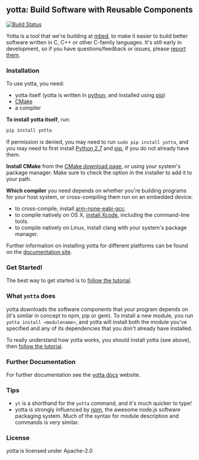 ## yotta: Build Software with Reusable Components
[![Build Status](https://travis-ci.org/ARMmbed/yotta.svg)](https://travis-ci.org/ARMmbed/yotta)

Yotta is a tool that we're building at [mbed](https://mbed.org), to make it easier to build better software written in C, C++ or other C-family languages. It's still early in development, so if you have questions/feedback or issues, please [report them](https://github.com/ARMmbed/yotta/issues).

### Installation
To use yotta, you need:

 * yotta itself (yotta is written in [python](https://www.python.org/downloads/release/python-278/), and installed using [pip](http://pip.readthedocs.org/en/latest/installing.html))
 * [CMake](http://www.cmake.org/download/)
 * a compiler

**To install yotta itself**, run:
``` bash
pip install yotta
```
If permission is denied, you may need to run `sudo pip install yotta`, and you may need to first install [Python 2.7](https://www.python.org/downloads/release/python-278/) and [pip](http://pip.readthedocs.org/en/latest/installing.html), if you do not already have them.

**Install CMake** from the [CMake download page](http://www.cmake.org/download/), or using your system's package manager. Make sure to check the option in the installer to add it to your path. 

**Which compiler** you need depends on whether you're building programs for your host system, or cross-compiling them run on an embedded device:

 * to cross-compile, install [arm-none-eabi-gcc](https://launchpad.net/gcc-arm-embedded/+download).
 * to compile natively on OS X, [install Xcode](https://developer.apple.com/xcode/downloads/), including the command-line tools.
 * to compile natively on Linux, install clang with your system's package manager.

Further information on installing yotta for different platforms can be found on the [documentation site](http://docs.yottabuild.org/yotta/installing.html).

### Get Started!
The best way to get started is to [follow the tutorial](http://docs.yottabuild.org/tutorial/tutorial.html).

### What `yotta` does
yotta downloads the software components that your program depends on (it's similar in concept to npm, pip or gem). To install a new module, you run `yotta install <modulename>`, and yotta will install both the module you've specified and any of its dependencies that you don't already have installed.

To really understand how yotta works, you should install yotta (see above), then [follow the tutorial](http://docs.yottabuild.org/tutorial/tutorial.html).

### Further Documentation
For further documentation see the [yotta docs](http://armmbed.github.io/yotta/) website.

### Tips
 * `yt` is a shorthand for the `yotta` command, and it's much quicker to type!
 * yotta is strongly influenced by [npm](http://npmjs.org), the awesome node.js software packaging system. Much of the syntax for module description and commands is very similar.

### License
yotta is licensed under Apache-2.0
